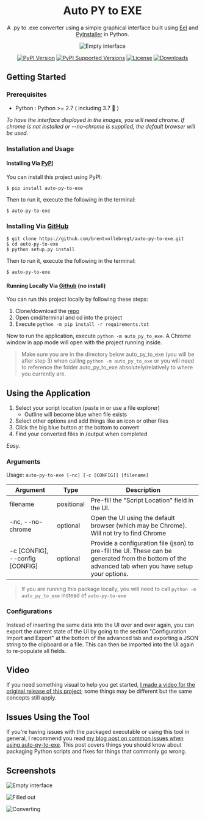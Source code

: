 <h1 align="center">Auto PY to EXE</h1>
<p align="center">A .py to .exe converter using a simple graphical interface built using <a href="https://github.com/ChrisKnott/Eel">Eel</a> and <a href="http://www.pyinstaller.org/">PyInstaller</a> in Python.</p>

<p align="center">
    <img src="https://i.imgur.com/EuUlayC.png" alt="Empty interface">
</p>

<p align="center">
    <a href="https://pypi.org/project/auto-py-to-exe/"><img src="https://img.shields.io/pypi/v/auto-py-to-exe.svg" alt="PyPI Version"></a>
    <a href="https://pypi.org/project/auto-py-to-exe/"><img src="https://img.shields.io/pypi/pyversions/auto-py-to-exe.svg" alt="PyPI Supported Versions"></a>
    <a href="https://pypi.org/project/auto-py-to-exe/"><img src="https://img.shields.io/pypi/l/auto-py-to-exe.svg" alt="License"></a>
    <a href="http://pepy.tech/project/auto-py-to-exe"><img src="http://pepy.tech/badge/auto-py-to-exe" alt="Downloads"></a>
</p>

## Getting Started

### Prerequisites
 - Python : Python >= 2.7 ( including 3.7 🎉 )

*To have the interface displayed in the images, you will need chrome. If chrome is not installed or --no-chrome is supplied, the default browser will be used.*

### Installation and Usage
#### Installing Via [PyPI](https://pypi.org/project/auto-py-to-exe/)
You can install this project using PyPI:
```
$ pip install auto-py-to-exe
```
Then to run it, execute the following in the terminal:
```
$ auto-py-to-exe
```

### Installing Via [GitHub](https://github.com/brentvollebregt/auto-py-to-exe)
```
$ git clone https://github.com/brentvollebregt/auto-py-to-exe.git
$ cd auto-py-to-exe
$ python setup.py install
```
Then to run it, execute the following in the terminal:
```
$ auto-py-to-exe
```

#### Running Locally Via [Github](https://github.com/brentvollebregt/auto-py-to-exe) (no install)
You can run this project locally by following these steps:
1. Clone/download the [repo](https://github.com/brentvollebregt/auto-py-to-exe)
2. Open cmd/terminal and cd into the project
3. Execute ```python -m pip install -r requirements.txt```

Now to run the application, execute ```python -m auto_py_to_exe```. A Chrome window in app mode will open with the project running inside.

> Make sure you are in the directory below auto_py_to_exe (you will be after step 3) when calling `python -m auto_py_to_exe` or you will need to reference the folder auto_py_to_exe absolutely/relatively to where you currently are.

## Using the Application
1. Select your script location (paste in or use a file explorer)
    - Outline will become blue when file exists
2. Select other options and add things like an icon or other files
3. Click the big blue button at the bottom to convert
4. Find your converted files in /output when completed

*Easy.*

### Arguments
Usage: `auto-py-to-exe [-nc] [-c [CONFIG]] [filename]`

| Argument                       | Type       | Description                                                                                                                                          |
|--------------------------------|------------|------------------------------------------------------------------------------------------------------------------------------------------------------|
| filename                       | positional | Pre-fill the "Script Location" field in the UI.                                                                                                      |
| -nc, --no-chrome               | optional   | Open the UI using the default browser (which may be Chrome). Will not try to find Chrome                                                             |
| -c [CONFIG], --config [CONFIG] | optional   | Provide a configuration file (json) to pre-fill the UI. These can be generated from the bottom of the advanced tab when you have setup your options. |

> If you are running this package locally, you will need to call ```python -m auto_py_to_exe``` instead of ```auto-py-to-exe```

### Configurations
Instead of inserting the same data into the UI over and over again, you can export the current state of the UI by going to the section "Configuration Import and Export" at the bottom of the advanced tab and exporting a JSON string to the clipboard or a file. This can then be imported into the UI again to re-populate all fields.

## Video
If you need something visual to help you get started, [I made a video for the original release of this project](https://youtu.be/OZSZHmWSOeM); some things may be different but the same concepts still apply.

## Issues Using the Tool
If you're having issues with the packaged executable or using this tool in general, I recommend you read [my blog post on common issues when using auto-py-to-exe](https://nitratine.net/blog/post/issues-when-using-auto-py-to-exe/). This post covers things you should know about packaging Python scripts and fixes for things that commonly go wrong.

## Screenshots
![Empty interface](https://i.imgur.com/dd0LC2n.png)

![Filled out](https://i.imgur.com/f3TEnZI.png)

![Converting](https://i.imgur.com/MjdONcC.png)
